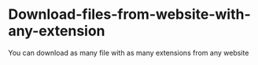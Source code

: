 # Download-files-from-website-with-any-extension
You can download as many file with as many extensions from any website
